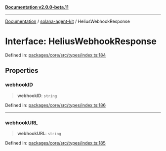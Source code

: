 [**Documentation v2.0.0-beta.11**](../../README.md)

***

[Documentation](../../README.md) / [solana-agent-kit](../README.md) / HeliusWebhookResponse

# Interface: HeliusWebhookResponse

Defined in: [packages/core/src/types/index.ts:184](https://github.com/michaelessiet/solana-agent-kit/blob/d01565d8314c89261231d701336a71dcba5f4bf6/packages/core/src/types/index.ts#L184)

## Properties

### webhookID

> **webhookID**: `string`

Defined in: [packages/core/src/types/index.ts:186](https://github.com/michaelessiet/solana-agent-kit/blob/d01565d8314c89261231d701336a71dcba5f4bf6/packages/core/src/types/index.ts#L186)

***

### webhookURL

> **webhookURL**: `string`

Defined in: [packages/core/src/types/index.ts:185](https://github.com/michaelessiet/solana-agent-kit/blob/d01565d8314c89261231d701336a71dcba5f4bf6/packages/core/src/types/index.ts#L185)
